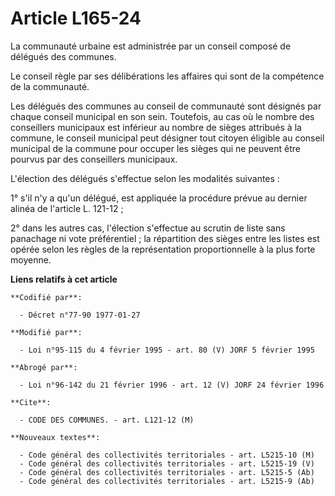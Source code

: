 # Article L165-24

La communauté urbaine est administrée par un conseil composé de délégués des communes.

Le conseil règle par ses délibérations les affaires qui sont de la compétence de la communauté.

Les délégués des communes au conseil de communauté sont désignés par chaque conseil municipal en son sein. Toutefois, au cas
où le nombre des conseillers municipaux est inférieur au nombre de sièges attribués à la commune, le conseil municipal peut
désigner tout citoyen éligible au conseil municipal de la commune pour occuper les sièges qui ne peuvent être pourvus par des
conseillers municipaux.

L'élection des délégués s'effectue selon les modalités suivantes :

1° s'il n'y a qu'un délégué, est appliquée la procédure prévue au dernier alinéa de l'article L. 121-12 ;

2° dans les autres cas, l'élection s'effectue au scrutin de liste sans panachage ni vote préférentiel ; la répartition des
sièges entre les listes est opérée selon les règles de la représentation proportionnelle à la plus forte moyenne.

**Liens relatifs à cet article**

	**Codifié par**:

	  - Décret n°77-90 1977-01-27

	**Modifié par**:

	  - Loi n°95-115 du 4 février 1995 - art. 80 (V) JORF 5 février 1995

	**Abrogé par**:

	  - Loi n°96-142 du 21 février 1996 - art. 12 (V) JORF 24 février 1996

	**Cite**:

	  - CODE DES COMMUNES. - art. L121-12 (M)

	**Nouveaux textes**:

	  - Code général des collectivités territoriales - art. L5215-10 (M)
	  - Code général des collectivités territoriales - art. L5215-19 (V)
	  - Code général des collectivités territoriales - art. L5215-5 (Ab)
	  - Code général des collectivités territoriales - art. L5215-9 (Ab)
